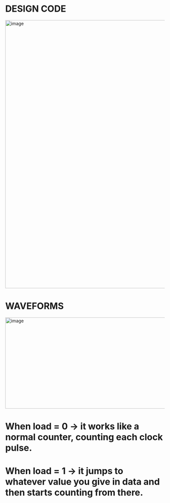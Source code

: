 
# DESIGN CODE

<img width="1912" height="847" alt="image" src="https://github.com/user-attachments/assets/25fff083-4e1e-47d1-a45a-b0a279477f3e" />

# WAVEFORMS

<img width="1901" height="288" alt="image" src="https://github.com/user-attachments/assets/f1dd372f-af1e-49aa-be8c-792351977f77" />

# When load = 0 → it works like a normal counter, counting each clock pulse.
# When load = 1 → it jumps to whatever value you give in data and then starts counting from there.
